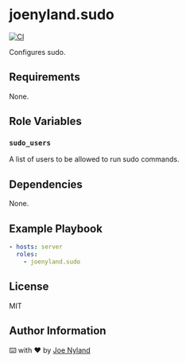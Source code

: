 joenyland.sudo
=========================

[![CI](https://github.com/JoeNyland/ansible-sudo-role/actions/workflows/ci.yml/badge.svg)](https://github.com/JoeNyland/ansible-sudo-role/actions/workflows/ci.yml)

Configures sudo.

Requirements
------------

None.

Role Variables
--------------

### `sudo_users`

A list of users to be allowed to run sudo commands.

Dependencies
------------

None.

Example Playbook
----------------

```yaml
- hosts: server
  roles:
    - joenyland.sudo
```

License
-------

MIT

Author Information
------------------

⌨️ with ❤️ by [Joe Nyland](https://joe.nyland.io)
